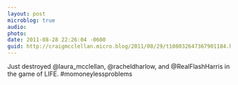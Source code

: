 ```yaml
---
layout: post
microblog: true
audio: 
photo: 
date: 2011-08-28 22:26:04 -0600
guid: http://craigmcclellan.micro.blog/2011/08/29/t108032647367901184.html
---
```

Just destroyed @laura_mcclellan, @racheldharlow, and @RealFlashHarris in the game of LIFE. #momoneylessproblems
